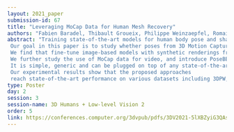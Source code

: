 ```yaml
---
layout: 2021_paper
submission-id: 67
title: "Leveraging MoCap Data for Human Mesh Recovery"
authors: "Fabien Baradel, Thibault Groueix, Philippe Weinzaepfel, Romain Brégier, Yannis Kalantidis and Gregory Rogez"
abstract: "Training state-of-the-art models for human body pose and shape recovery from images or videos requires datasets with corresponding annotations that are really hard and expensive to obtain.
 Our goal in this paper is to study whether poses from 3D Motion Capture (MoCap) data can be used to improve image-based and video-based human mesh recovery methods.
 We find that fine-tune image-based models with synthetic renderings from MoCap data can increase their performance, providing them with a wider variety of poses, textures and backgrounds. In fact, we show that simply fine-tuning the batch normalization layers of the model is enough to achieve large gains. 
 We further study the use of MoCap data for video, and introduce PoseBERT, a transformer module that directly regresses the pose parameters and is trained via masked modeling.
 It is simple, generic and can be plugged on top of any state-of-the-art image-based model in order to transform it in a video-based model leveraging temporal information.
 Our experimental results show that the proposed approaches 
 reach state-of-the-art performance on various datasets including 3DPW, MPI-INF-3DHP, MuPoTS-3D, MCB and AIST."
type: Poster
day: 2
session: 3
session-name: 3D Humans + Low-level Vision 2
order: 5
link: https://conferences.computer.org/3dvpub/pdfs/3DV2021-5lXBZyiG3QAsRBKXHIjqU8/268800a586/268800a586.pdf
---
```

